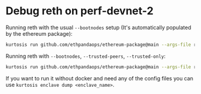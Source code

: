 # Debug reth on perf-devnet-2

Running reth with the usual `--bootnodes` setup (It's automatically populated by the ethereum package):

```sh
kurtosis run github.com/ethpandaops/ethereum-package@main --args-file reth.yaml --enclave perf-devnet-2-reth --image-download always
```


Running reth with `--bootnodes`, `--trusted-peers`, `--trusted-only`:

```sh
kurtosis run github.com/ethpandaops/ethereum-package@main --args-file reth-trusted-peers.yaml --enclave perf-devnet-2-reth-trusted --image-download always
```

If you want to run it without docker and need any of the config files you can use `kurtosis enclave dump <enclave_name>`.
